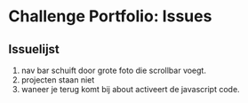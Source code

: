 # Challenge Portfolio: Issues

## Issuelijst

1. nav bar schuift door grote foto die scrollbar voegt.
2. projecten staan niet
3. waneer je terug komt bij about activeert de javascript code.